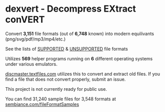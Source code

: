 # dexvert - **D**ecompress **EX**tract con**VERT**
Convert **3,151** file formats (out of **6,748** known) into modern equilivants (png/svg/pdf/mp3/mp4/etc.)

See the lists of [SUPPORTED](SUPPORTED.md) & [UNSUPPORTED](UNSUPPORTED.md) file formats

Utilizes **569** helper programs running on **6** different operating systems under various emulators.

[discmaster.textfiles.com](http://discmaster.textfiles.com/) utilizes this to convert and extract old files. If you find a file that does not convert properly, submit an issue.

This project is not currently ready for public use.

You can find 31,240 sample files for 3,548 formats at [sembiance.com/fileFormatSamples](https://sembiance.com/fileFormatSamples/)
